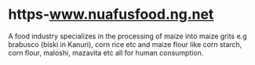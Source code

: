 # https-www.nuafusfood.ng.net
A food industry specializes in the processing of maize into maize grits e.g brabusco (biski in Kanuri), corn rice etc and maize flour like corn starch, corn flour, maloshi, mazavita etc all for human consumption.
